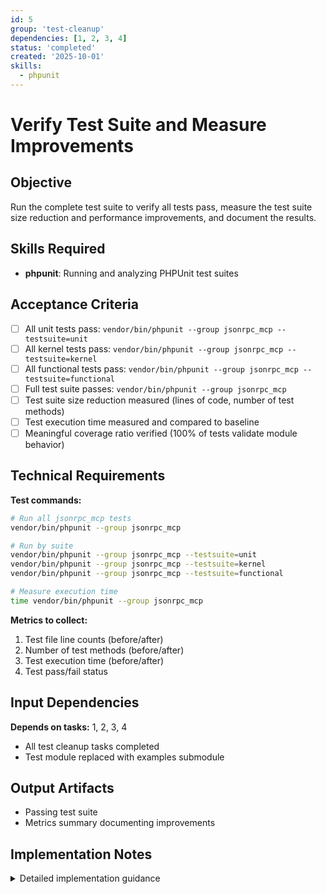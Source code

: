 ```yaml
---
id: 5
group: 'test-cleanup'
dependencies: [1, 2, 3, 4]
status: 'completed'
created: '2025-10-01'
skills:
  - phpunit
---
```


# Verify Test Suite and Measure Improvements

## Objective

Run the complete test suite to verify all tests pass, measure the test suite size reduction and performance improvements, and document the results.

## Skills Required

- **phpunit**: Running and analyzing PHPUnit test suites

## Acceptance Criteria

- [ ] All unit tests pass: `vendor/bin/phpunit --group jsonrpc_mcp --testsuite=unit`
- [ ] All kernel tests pass: `vendor/bin/phpunit --group jsonrpc_mcp --testsuite=kernel`
- [ ] All functional tests pass: `vendor/bin/phpunit --group jsonrpc_mcp --testsuite=functional`
- [ ] Full test suite passes: `vendor/bin/phpunit --group jsonrpc_mcp`
- [ ] Test suite size reduction measured (lines of code, number of test methods)
- [ ] Test execution time measured and compared to baseline
- [ ] Meaningful coverage ratio verified (100% of tests validate module behavior)

## Technical Requirements

**Test commands:**

```bash
# Run all jsonrpc_mcp tests
vendor/bin/phpunit --group jsonrpc_mcp

# Run by suite
vendor/bin/phpunit --group jsonrpc_mcp --testsuite=unit
vendor/bin/phpunit --group jsonrpc_mcp --testsuite=kernel
vendor/bin/phpunit --group jsonrpc_mcp --testsuite=functional

# Measure execution time
time vendor/bin/phpunit --group jsonrpc_mcp
```

**Metrics to collect:**

1. Test file line counts (before/after)
2. Number of test methods (before/after)
3. Test execution time (before/after)
4. Test pass/fail status

## Input Dependencies

**Depends on tasks:** 1, 2, 3, 4

- All test cleanup tasks completed
- Test module replaced with examples submodule

## Output Artifacts

- Passing test suite
- Metrics summary documenting improvements

## Implementation Notes

<details>
<summary>Detailed implementation guidance</summary>

### Metrics Collection

**Before metrics (from plan):**

- Total lines: ~1,435
- Test files: 5
- Test methods:
  - McpToolTest.php: 15
  - McpToolNormalizerTest.php: 25
  - McpToolDiscoveryServiceTest.php: 10
  - McpToolsControllerTest.php: 19
  - TrivialFunctionalJavascriptTrivialTest.php: 1 (kept)
  - **Total: 70 test methods**

**Collect after metrics:**

```bash
# Count lines in test files
wc -l tests/src/Unit/Attribute/McpToolTest.php
wc -l tests/src/Unit/Normalizer/McpToolNormalizerTest.php
wc -l tests/src/Kernel/Service/McpToolDiscoveryServiceTest.php
wc -l tests/src/Functional/Controller/McpToolsControllerTest.php

# Count test methods (grep for "public function test")
grep -c "public function test" tests/src/Unit/Attribute/McpToolTest.php
grep -c "public function test" tests/src/Unit/Normalizer/McpToolNormalizerTest.php
grep -c "public function test" tests/src/Kernel/Service/McpToolDiscoveryServiceTest.php
grep -c "public function test" tests/src/Functional/Controller/McpToolsControllerTest.php
```

### Expected Results

**After metrics (targets from plan):**

- McpToolTest.php: ~3 methods
- McpToolNormalizerTest.php: ~8 methods
- McpToolDiscoveryServiceTest.php: ~4 methods
- McpToolsControllerTest.php: 1 method
- **Total: ~16 test methods**

**Reduction:**

- Test methods: 70 → ~16 (~77% reduction)
- Lines of code: ~1,435 → ~600-700 (~50-55% reduction)

**Performance:**

- Functional test execution time: ~9.5 minutes → ~30 seconds (~95% reduction in setup time)

### Verification Steps

1. **Run unit tests:**

   ```bash
   vendor/bin/phpunit --group jsonrpc_mcp --testsuite=unit
   ```

   Expected: All tests pass

2. **Run kernel tests:**

   ```bash
   vendor/bin/phpunit --group jsonrpc_mcp --testsuite=kernel
   ```

   Expected: All tests pass

3. **Run functional tests:**

   ```bash
   vendor/bin/phpunit --group jsonrpc_mcp --testsuite=functional
   ```

   Expected: All tests pass (significant time reduction)

4. **Run full suite:**

   ```bash
   time vendor/bin/phpunit --group jsonrpc_mcp
   ```

   Expected: All tests pass, measure execution time

5. **Collect metrics:**
   - Count lines and methods as shown above
   - Calculate reduction percentages
   - Verify targets met (50-70% line reduction, ~77% method reduction)

### Success Validation

The test suite cleanup is successful if:

1. ✅ All tests pass
2. ✅ ~50-70% reduction in lines of code
3. ✅ ~77% reduction in test methods (70 → 16)
4. ✅ ~95% reduction in functional test setup time
5. ✅ All remaining tests validate actual module behavior (not framework/language features)

### Troubleshooting

If tests fail:

1. Check which test methods fail
2. Verify no critical assertions were accidentally removed
3. Check that examples submodule is properly enabled
4. Verify method mappings are correct (test.example → list.contentTypes)
5. Check for any dependencies on removed test methods

If metrics don't meet targets:

1. Review kept test methods for further reduction opportunities
2. Check for redundant test coverage
3. Verify no new trivial tests were introduced

</details>
